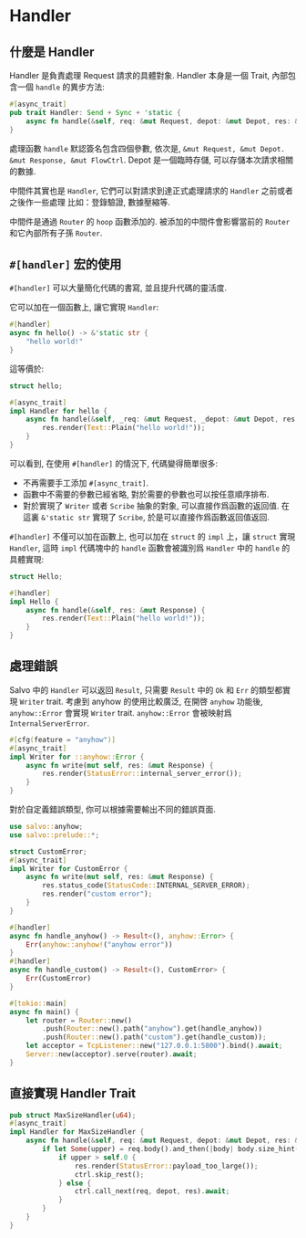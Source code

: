 # Handler

## 什麼是 Handler

Handler 是負責處理 Request 請求的具體對象.  Handler 本身是一個 Trait, 內部包含一個 ```handle``` 的異步方法:

```rust
#[async_trait]
pub trait Handler: Send + Sync + 'static {
    async fn handle(&self, req: &mut Request, depot: &mut Depot, res: &mut Response);
}
```

處理函數 `handle` 默認簽名包含四個參數, 依次是, `&mut Request, &mut Depot. &mut Response, &mut FlowCtrl`. Depot 是一個臨時存儲, 可以存儲本次請求相關的數據. 

中間件其實也是 `Handler`, 它們可以對請求到達正式處理請求的 `Handler` 之前或者之後作一些處理 比如：登錄驗證, 數據壓縮等.

中間件是通過 `Router` 的 `hoop` 函數添加的. 被添加的中間件會影響當前的 `Router` 和它內部所有子孫 `Router`.


## `#[handler]` 宏的使用

`#[handler]` 可以大量簡化代碼的書寫, 並且提升代碼的靈活度. 

它可以加在一個函數上, 讓它實現 `Handler`:

```rust
#[handler]
async fn hello() -> &'static str {
    "hello world!"
}
```

這等價於:

```rust
struct hello;

#[async_trait]
impl Handler for hello {
    async fn handle(&self, _req: &mut Request, _depot: &mut Depot, res: &mut Response) {
        res.render(Text::Plain("hello world!"));
    }
}
```

可以看到, 在使用 `#[handler]` 的情況下, 代碼變得簡單很多:
- 不再需要手工添加 `#[async_trait]`.
- 函數中不需要的參數已經省略, 對於需要的參數也可以按任意順序排布.
- 對於實現了 `Writer` 或者 `Scribe` 抽象的對象, 可以直接作爲函數的返回值. 在這裏 `&'static str` 實現了 `Scribe`, 於是可以直接作爲函數返回值返回.

`#[handler]` 不僅可以加在函數上, 也可以加在 `struct` 的 `impl` 上，讓 `struct` 實現 `Handler`, 這時 `impl` 代碼塊中的 `handle` 函數會被識別爲 `Handler` 中的 `handle` 的具體實現:

```rust
struct Hello;

#[handler]
impl Hello {
    async fn handle(&self, res: &mut Response) {
        res.render(Text::Plain("hello world!"));
    }
}
```

## 處理錯誤

Salvo 中的 `Handler` 可以返回 `Result`, 只需要 `Result` 中的 `Ok` 和 `Err` 的類型都實現 `Writer` trait.
考慮到 anyhow 的使用比較廣泛, 在開啓 `anyhow` 功能後, `anyhow::Error` 會實現 `Writer` trait. `anyhow::Error` 會被映射爲 `InternalServerError`. 

```rust
#[cfg(feature = "anyhow")]
#[async_trait]
impl Writer for ::anyhow::Error {
    async fn write(mut self, res: &mut Response) {
        res.render(StatusError::internal_server_error());
    }
}
```

對於自定義錯誤類型, 你可以根據需要輸出不同的錯誤頁面.

```rust
use salvo::anyhow;
use salvo::prelude::*;

struct CustomError;
#[async_trait]
impl Writer for CustomError {
    async fn write(mut self, res: &mut Response) {
        res.status_code(StatusCode::INTERNAL_SERVER_ERROR);
        res.render("custom error");
    }
}

#[handler]
async fn handle_anyhow() -> Result<(), anyhow::Error> {
    Err(anyhow::anyhow!("anyhow error"))
}
#[handler]
async fn handle_custom() -> Result<(), CustomError> {
    Err(CustomError)
}

#[tokio::main]
async fn main() {
    let router = Router::new()
        .push(Router::new().path("anyhow").get(handle_anyhow))
        .push(Router::new().path("custom").get(handle_custom));
    let acceptor = TcpListener::new("127.0.0.1:5800").bind().await;
    Server::new(acceptor).serve(router).await;
}
```

## 直接實現 Handler Trait

```rust
pub struct MaxSizeHandler(u64);
#[async_trait]
impl Handler for MaxSizeHandler {
    async fn handle(&self, req: &mut Request, depot: &mut Depot, res: &mut Response, ctrl: &mut FlowCtrl) {
        if let Some(upper) = req.body().and_then(|body| body.size_hint().upper()) {
            if upper > self.0 {
                res.render(StatusError::payload_too_large());
                ctrl.skip_rest();
            } else {
                ctrl.call_next(req, depot, res).await;
            }
        }
    }
}
```
